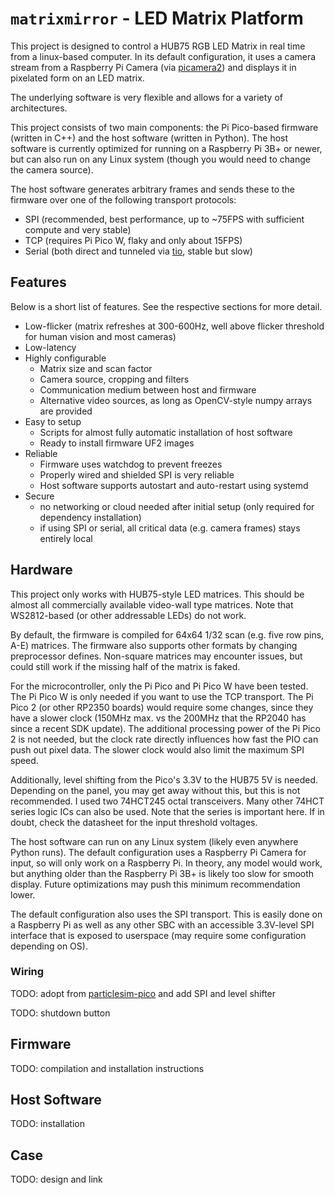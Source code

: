# `matrixmirror` - LED Matrix Platform

This project is designed to control a HUB75 RGB LED Matrix in real time from a
linux-based computer. In its default configuration, it uses a camera stream from a
Raspberry Pi Camera (via [picamera2](https://github.com/raspberrypi/picamera2)) and displays
it in pixelated form on an LED matrix.

The underlying software is very flexible and allows for a variety of architectures.

This project consists of two main components: the Pi Pico-based firmware (written in C++)
and the host software (written in Python).
The host software is currently optimized for running on a Raspberry Pi 3B+ or newer,
but can also run on any Linux system (though you would need to change the camera source).

The host software generates arbitrary frames and sends these to the firmware over one of
the following transport protocols:
- SPI (recommended, best performance, up to ~75FPS with sufficient compute and very stable)
- TCP (requires Pi Pico W, flaky and only about 15FPS)
- Serial (both direct and tunneled via [tio](https://github.com/tio/tio), stable but slow)

## Features

Below is a short list of features. See the respective sections for more detail.

- Low-flicker (matrix refreshes at 300-600Hz, well above flicker threshold for human vision and most cameras)
- Low-latency
- Highly configurable
  - Matrix size and scan factor
  - Camera source, cropping and filters
  - Communication medium between host and firmware
  - Alternative video sources, as long as OpenCV-style numpy arrays are provided
- Easy to setup
  - Scripts for almost fully automatic installation of host software
  - Ready to install firmware UF2 images
- Reliable
  - Firmware uses watchdog to prevent freezes
  - Properly wired and shielded SPI is very reliable
  - Host software supports autostart and auto-restart using systemd
- Secure
  - no networking or cloud needed after initial setup (only required for dependency installation)
  - if using SPI or serial, all critical data (e.g. camera frames) stays entirely local

## Hardware

This project only works with HUB75-style LED matrices. This should be almost all commercially
available video-wall type matrices. Note that WS2812-based (or other addressable LEDs)
do not work.

By default, the firmware is compiled for 64x64 1/32 scan (e.g. five row pins, A-E) matrices.
The firmware also supports other formats by changing preprocessor defines. Non-square matrices
may encounter issues, but could still work if the missing half of the matrix is faked.

For the microcontroller, only the Pi Pico and Pi Pico W have been tested. The Pi Pico W
is only needed if you want to use the TCP transport.
The Pi Pico 2 (or other RP2350 boards) would require some changes, since they have a slower
clock (150MHz max. vs the 200MHz that the RP2040 has since a recent SDK update). The
additional processing power of the Pi Pico 2 is not needed, but the clock rate directly
influences how fast the PIO can push out pixel data. The slower clock would also limit the
maximum SPI speed.

Additionally, level shifting from the Pico's 3.3V to the HUB75 5V is needed. Depending on
the panel, you may get away without this, but this is not recommended. I used two 74HCT245
octal transceivers. Many other 74HCT series logic ICs can also be used. Note that the series
is important here. If in doubt, check the datasheet for the input threshold voltages.

The host software can run on any Linux system (likely even anywhere Python runs). The
default configuration uses a Raspberry Pi Camera for input, so will only work on a Raspberry
Pi. In theory, any model would work, but anything older than the Raspberry Pi 3B+ is likely
too slow for smooth display. Future optimizations may push this minimum recommendation lower.

The default configuration also uses the SPI transport. This is easily done on a Raspberry Pi
as well as any other SBC with an accessible 3.3V-level SPI interface that is exposed
to userspace (may require some configuration depending on OS).

### Wiring

TODO: adopt from [particlesim-pico](https://github.com/not-na/particlesim-pico?tab=readme-ov-file#electrical-connections)
and add SPI and level shifter

TODO: shutdown button

## Firmware

TODO: compilation and installation instructions

## Host Software

TODO: installation

## Case

TODO: design and link